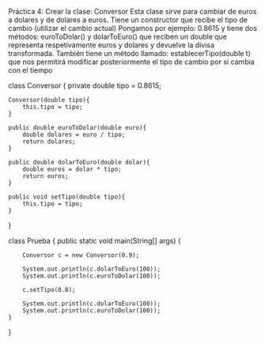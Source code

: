 Práctica 4: Crear la clase: Conversor Esta clase sirve para cambiar de euros a dolares y de
dolares a euros. Tiene un constructor que recibe el tipo de cambio (utilizar el cambio actual)
Pongamos por ejemplo: 0.8615 y tiene dos métodos: euroToDolar() y dolarToEuro() que
reciben un double que representa respetivamente euros y dolares y devuelve la divisa
transformada. También tiene un método llamado: establecerTipo(double t) que nos
permitirá modificar posteriormente el tipo de cambio por si cambia con el tiempo

class Conversor {
    private double tipo = 0.8615;

    Conversor(double tipo){
        this.tipo = tipo;
    }

    public double euroToDolar(double euro){
        double dolares = euro / tipo;
        return dolares;
    }

    public double dolarToEuro(double dolar){
        double euros = dolar * tipo;
        return euros;
    } 

    public void setTipo(double tipo){
        this.tipo = tipo;
    }

}

class Prueba {
    public static void main(String[] args) {

        Conversor c = new Conversor(0.9);

        System.out.println(c.dolarToEuro(100));
        System.out.println(c.euroToDolar(100));

        c.setTipo(0.8);

        System.out.println(c.dolarToEuro(100));
        System.out.println(c.euroToDolar(100));
    }
}